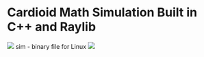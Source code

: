 # Cardioid Math Simulation Built in C++ and Raylib 
![](assets/cardioid.gif)
sim - binary file for Linux 
![](assets/particles.gif)
